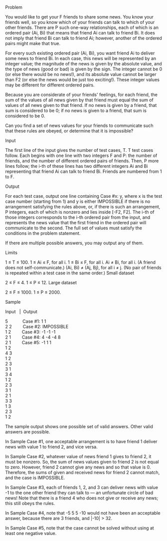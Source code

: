 Problem

You would like to get your F friends to share some news. You know your friends well, so you know which of your friends can talk to which of your other friends. There are P such one-way relationships, each of which is an ordered pair (Ai, Bi) that means that friend Ai can talk to friend Bi. It does not imply that friend Bi can talk to friend Ai; however, another of the ordered pairs might make that true.

For every such existing ordered pair (Ai, Bi), you want friend Ai to deliver some news to friend Bi. In each case, this news will be represented by an integer value; the magnitude of the news is given by the absolute value, and the type of news (good or bad) is given by the sign. The integer cannot be 0 (or else there would be no news!), and its absolute value cannot be larger than F2 (or else the news would be just too exciting!). These integer values may be different for different ordered pairs.

Because you are considerate of your friends' feelings, for each friend, the sum of the values of all news given by that friend must equal the sum of values of all news given to that friend. If no news is given by a friend, that sum is considered to be 0; if no news is given to a friend, that sum is considered to be 0.

Can you find a set of news values for your friends to communicate such that these rules are obeyed, or determine that it is impossible?

Input

The first line of the input gives the number of test cases, T. T test cases follow. Each begins with one line with two integers F and P: the number of friends, and the number of different ordered pairs of friends. Then, P more lines follow; the i-th of these lines has two different integers Ai and Bi representing that friend Ai can talk to friend Bi. Friends are numbered from 1 to F.

Output

For each test case, output one line containing Case #x: y, where x is the test case number (starting from 1) and y is either IMPOSSIBLE if there is no arrangement satisfying the rules above, or, if there is such an arrangement, P integers, each of which is nonzero and lies inside [-F2, F2]. The i-th of those integers corresponds to the i-th ordered pair from the input, and represents the news value that the first friend in the ordered pair will communicate to the second. The full set of values must satisfy the conditions in the problem statement.

If there are multiple possible answers, you may output any of them.

Limits

1 ≤ T ≤ 100.
1 ≤ Ai ≤ F, for all i.
1 ≤ Bi ≤ F, for all i.
Ai ≠ Bi, for all i. (A friend does not self-communicate.)
(Ai, Bi) ≠ (Aj, Bj), for all i ≠ j. (No pair of friends is repeated within a test case in the same order.)
Small dataset

2 ≤ F ≤ 4.
1 ≤ P ≤ 12.
Large dataset

2 ≤ F ≤ 1000.
1 ≤ P ≤ 2000.

Sample

Input &nbsp;&nbsp;|&nbsp;&nbsp;Output 
 
5 &nbsp;&nbsp;&nbsp;&nbsp;&nbsp;&nbsp;&nbsp;&nbsp;&nbsp;&nbsp;&nbsp;Case #1: 1 1 <br />
2 2&nbsp;&nbsp;&nbsp;&nbsp;&nbsp;&nbsp;&nbsp;&nbsp; Case #2: IMPOSSIBLE <br />
1 2&nbsp;&nbsp;&nbsp;&nbsp;&nbsp;&nbsp;&nbsp;&nbsp; Case #3: -1 -1 -1<br />
2 1&nbsp;&nbsp;&nbsp;&nbsp;&nbsp;&nbsp;&nbsp;&nbsp; Case #4: 4 -4 -4 8<br />
2 1&nbsp;&nbsp;&nbsp;&nbsp;&nbsp;&nbsp;&nbsp;&nbsp; Case #5: -1 1 1<br />
1 2<br />
4 3<br />
1 2<br />
2 3<br />
3 1<br />
3 4<br />
1 2<br />
2 3<br />
3 1<br />
2 1<br />
3 3<br />
1 3<br />
2 3<br />
1 2<br />







The sample output shows one possible set of valid answers. Other valid answers are possible.

In Sample Case #1, one acceptable arrangement is to have friend 1 deliver news with value 1 to friend 2, and vice versa.

In Sample Case #2, whatever value of news friend 1 gives to friend 2, it must be nonzero. So, the sum of news values given to friend 2 is not equal to zero. However, friend 2 cannot give any news and so that value is 0. Therefore, the sums of given and received news for friend 2 cannot match, and the case is IMPOSSIBLE.

In Sample Case #3, each of friends 1, 2, and 3 can deliver news with value -1 to the one other friend they can talk to — an unfortunate circle of bad news! Note that there is a friend 4 who does not give or receive any news; this still obeys the rules.

In Sample Case #4, note that -5 5 5 -10 would not have been an acceptable answer, because there are 3 friends, and |-10| > 32.

In Sample Case #5, note that the case cannot be solved without using at least one negative value.
